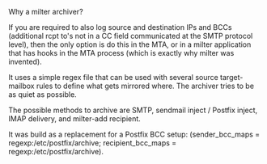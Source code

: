Why a milter archiver?

If you are required to also log source and destination IPs and BCCs (additional rcpt to's not in a CC field communicated at the SMTP protocol level), then the only option is do this in the MTA, or in a milter application that has hooks in the MTA process (which is exactly why milter was invented).

It uses a simple regex file that can be used with several source target-mailbox rules to define what gets mirrored where. The archiver tries to be as quiet as possible.

The possible methods to archive are SMTP, sendmail inject / Postfix inject, IMAP delivery, and milter-add recipient.

It was build as a replacement for a Postfix BCC setup: (sender\_bcc\_maps = regexp:/etc/postfix/archive; recipient\_bcc\_maps = regexp:/etc/postfix/archive).